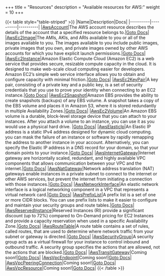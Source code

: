 +++
title = "Resources"
description = "Available resources for AWS:"
weight = 10
+++



{{< table style="table-striped" >}}
|Name|Description|Docs|
|----------|----------|----------|
|[AwsAccount](/docs/aws/resources/awsaccount/)|The AWS account resource describes the details of the account that a specified resource belongs to.|[Goto Docs](/docs/aws/resources/awsaccount/)|
|[AwsEc2Image](/docs/aws/resources/awsec2image/)|The AMIs, AKIs, and ARIs available to you or all of the images available to you. The images available to you include public images, private images that you own, and private images owned by other AWS accounts for which you have explicit launch permissions.|[Goto Docs](/docs/aws/resources/awsec2image/)|
|[AwsEc2Instance](/docs/aws/resources/awsec2instance/)|Amazon Elastic Compute Cloud (Amazon EC2) is a web service that provides secure, resizable compute capacity in the cloud. It is designed to make web-scale cloud computing easier for developers. Amazon EC2’s simple web service interface allows you to obtain and configure capacity with minimal friction.|[Goto Docs](/docs/aws/resources/awsec2instance/)|
|[AwsEc2KeyPair](/docs/aws/resources/awsec2keypair/)|A key pair, consisting of a private key and a public key, is a set of security credentials that you use to prove your identity when connecting to an EC2 instance.|[Goto Docs](/docs/aws/resources/awsec2keypair/)|
|[AwsEc2Snapshot](/docs/aws/resources/awsec2snapshot/)|Amazon EBS provides the ability to create snapshots (backups) of any EBS volume. A snapshot takes a copy of the EBS volume and places it in Amazon S3, where it is stored redundantly in multiple Availability Zones.|[Goto Docs](/docs/aws/resources/awsec2snapshot/)|
|[AwsEc2Volume](/docs/aws/resources/awsec2volume/)|An Amazon EBS volume is a durable, block-level storage device that you can attach to your instances. After you attach a volume to an instance, you can use it as you would use a physical hard drive. |[Goto Docs](/docs/aws/resources/awsec2volume/)|
|[AwsElasticIp](/docs/aws/resources/awselasticip/)|An Elastic IP address is a static IPv4 address designed for dynamic cloud computing. you can mask the failure of an instance or software by rapidly remapping the address to another instance in your account. Alternatively, you can specify the Elastic IP address in a DNS record for your domain, so that your domain points to your instance.|[Goto Docs](/docs/aws/resources/awselasticip/)|
|[AwsInternetGateway](/docs/aws/resources/awsinternetgateway/)|Internet gateway are horizontally scaled, redundant, and highly available VPC components that allows communication between your VPC and the internet.|[Goto Docs](/docs/aws/resources/awsinternetgateway/)|
|[AwsNatGateway](/docs/aws/resources/awsnatgateway/)|Network address translation (NAT) gateways enable instances in a private subnet to connect to the internet or other AWS services, but prevent the internet from initiating a connection with those instances.|[Goto Docs](/docs/aws/resources/awsnatgateway/)|
|[AwsNetworkInterface](/docs/aws/resources/awsnetworkinterface/)|An elastic network interface is a logical networking component in a VPC that represents a virtual network card.|[Goto Docs](/docs/aws/resources/awsnetworkinterface/)|
|[AwsPrefixList](/docs/aws/resources/awsprefixlist/)|A prefix list is a set of one or more CIDR blocks. You can use prefix lists to make it easier to configure and maintain your security groups and route tables.|[Goto Docs](/docs/aws/resources/awsprefixlist/)|
|[AwsReservedInstance](/docs/aws/resources/awsreservedinstance/)|Reserved Instances (RI) provide a significant discount (up to 72%) compared to On-Demand pricing for EC2 Instances and provide a capacity reservation when used in a specific Availability Zone.|[Goto Docs](/docs/aws/resources/awsreservedinstance/)|
|[AwsRouteTable](/docs/aws/resources/awsroutetable/)|A route table contains a set of rules, called routes, that are used to determine where network traffic from your subnet or gateway is directed.|[Goto Docs](/docs/aws/resources/awsroutetable/)|
|[AwsSecurityGroup](/docs/aws/resources/awssecuritygroup/)|A security group acts as a virtual firewall for your instance to control inbound and outbound traffic. A security group specifies the actions that are allowed, not the actions that are blocked.|[Goto Docs](/docs/aws/resources/awssecuritygroup/)|
|[AwsTransitGateway](/docs/aws/resources/awstransitgateway/)|Coming soon!|[Goto Docs](/docs/aws/resources/awstransitgateway/)|
|[AwsVpcEndpoint](/docs/aws/resources/awsvpcendpoint/)|Coming soon!|[Goto Docs](/docs/aws/resources/awsvpcendpoint/)|
|[AwsVpcPeeringConnection](/docs/aws/resources/awsvpcpeeringconnection/)|Coming soon!|[Goto Docs](/docs/aws/resources/awsvpcpeeringconnection/)|
|[AwsVpcResource](/docs/aws/resources/awsvpcresource/)|Coming soon!|[Goto Docs](/docs/aws/resources/awsvpcresource/)|
{{< /table >}}
